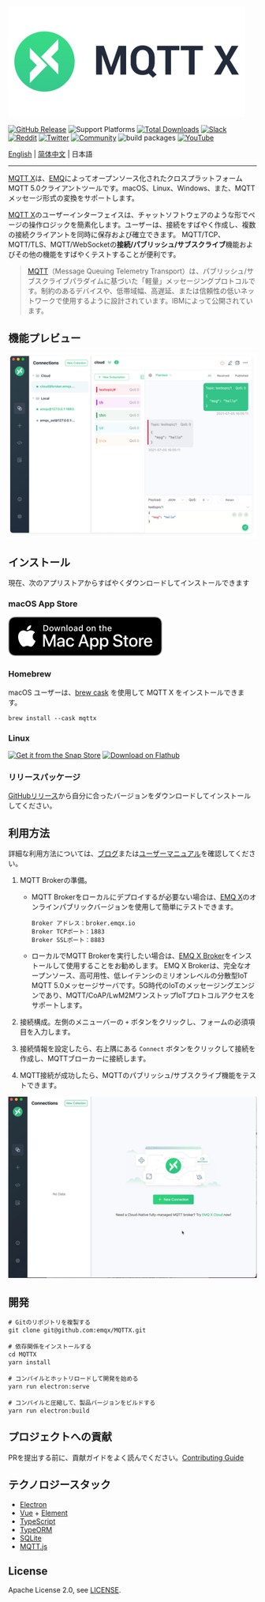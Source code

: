 <img src="./assets/mqttx-logo.png" width="480" alt="MQTTX Logo" />

[![GitHub Release](https://img.shields.io/github/release/emqx/mqttx?color=brightgreen)](https://github.com/emqx/mqttx/releases)
![Support Platforms](https://camo.githubusercontent.com/a50c47295f350646d08f2e1ccd797ceca3840e52/68747470733a2f2f696d672e736869656c64732e696f2f62616467652f706c6174666f726d2d6d61634f5325323025374325323057696e646f77732532302537432532304c696e75782d6c69676874677265792e737667)
[![Total Downloads](https://img.shields.io/github/downloads/emqx/mqttx/total.svg)](https://github.com/emqx/mqttx/releases)
[![Slack](https://img.shields.io/badge/Slack-EMQ%20X-39AE85?logo=slack)](https://slack-invite.emqx.io/)
[![Reddit](https://img.shields.io/badge/Reddit-EMQ%20X-orange?logo=reddit)](https://www.reddit.com/r/emqx/)
[![Twitter](https://img.shields.io/badge/Follow-EMQ-1DA1F2?logo=twitter)](https://twitter.com/EMQTech)
[![Community](https://img.shields.io/badge/Community-MQTT%20X-yellow?logo=github)](https://github.com/emqx/MQTTX/discussions)
![build packages](https://github.com/emqx/MQTTX/workflows/build%20packages/badge.svg)
[![YouTube](https://img.shields.io/badge/Subscribe-EMQ-FF0000?logo=youtube)](https://www.youtube.com/channel/UC5FjR77ErAxvZENEWzQaO5Q)

[English](./README.md) | [简体中文](./README-CN.md) | 日本語

---

[MQTT X](https://mqttx.app/)は、[EMQ](http://emqx.io/)によってオープンソース化されたクロスプラットフォームMQTT 5.0クライアントツールです。macOS、Linux、Windows、また、MQTTメッセージ形式の変換をサポートします。

[MQTT X](https://mqttx.app/)のユーザーインターフェイスは、チャットソフトウェアのような形でページの操作ロジックを簡素化します。ユーザーは、接続をすばやく作成し、複数の接続クライアントを同時に保存および確立できます。 MQTT/TCP、MQTT/TLS、MQTT/WebSocketの**接続/パブリッシュ/サブスクライブ**機能およびその他の機能をすばやくテストすることが便利です。

> [MQTT](http://mqtt.org/faq)（Message Queuing Telemetry Transport）は、パブリッシュ/サブスクライブパラダイムに基づいた「軽量」メッセージングプロトコルです。制約のあるデバイスや、低帯域幅、高遅延、または信頼性の低いネットワークで使用するように設計されています。IBMによって公開されています。

## 機能プレビュー

![mqttx-preview](./assets/mqttx-preview.png)

## インストール

現在、次のアプリストアからすばやくダウンロードしてインストールできます

### macOS App Store

[![Download on the Mac App Store](./assets/app-store-download.svg)](https://apps.apple.com/jp/app/mqttx/id1514074565?mt=12)

### Homebrew

macOS ユーザーは、[brew cask](https://formulae.brew.sh/cask/mqttx) を使用して MQTT X をインストールできます。

```shell
brew install --cask mqttx
```

### Linux

[![Get it from the Snap Store](https://snapcraft.io/static/images/badges/jp/snap-store-black.svg)](https://snapcraft.io/mqttx)
<a href='https://flathub.org/apps/details/com.emqx.MQTTX'><img height='56' alt='Download on Flathub' src='https://flathub.org/assets/badges/flathub-badge-en.png'/></a>

### リリースパッケージ

[GitHubリリース](https://github.com/emqx/MQTTX/releases)から自分に合ったバージョンをダウンロードしてインストールしてください。

## 利用方法

詳細な利用方法については、[ブログ](https://qiita.com/emqx_japan/items/1ff6097fdfe273c5e22f)または[ユーザーマニュアル](./docs/manual-jp.md)を確認してください。

1. MQTT Brokerの準備。

   - MQTT Brokerをローカルにデプロイするが必要ない場合は、[EMQ X](https://github.com/emqx/emqx)のオンラインパブリックバージョンを使用して簡単にテストできます。

      ```shell
      Broker アドレス：broker.emqx.io
      Broker TCPポート：1883
      Broker SSLポート：8883
      ```

   - ローカルでMQTT Brokerを実行したい場合は、[EMQ X Broker](https://github.com/emqx/emqx/releases)をインストールして使用することをお勧めします。 EMQ X Brokerは、完全なオープンソース、高可用性、低レイテンシのミリオンレベルの分散型IoT MQTT 5.0メッセージサーバです。5G時代のIoTのメッセージングエンジンであり、MQTT/CoAP/LwM2MワンストップIoTプロトコルアクセスをサポートします。

2. 接続構成。左側のメニューバーの `+` ボタンをクリックし、フォームの必須項目を入力します。

3. 接続情報を設定したら、右上隅にある `Connect` ボタンをクリックして接続を作成し、MQTTブローカーに接続します。

4. MQTT接続が成功したら、MQTTのパブリッシュ/サブスクライブ機能をテストできます。

![mqttx-gif](./assets/mqttx-gif.gif)

## 開発

``` shell
# Gitのリポジトリを複製する
git clone git@github.com:emqx/MQTTX.git

# 依存関係をインストールする
cd MQTTX
yarn install

# コンパイルとホットリロードして開発を始める
yarn run electron:serve

# コンパイルと圧縮して、製品バージョンをビルドする
yarn run electron:build
```

## プロジェクトへの貢献

PRを提出する前に、貢献ガイドをよく読んでください。[Contributing Guide](https://github.com/emqx/MQTTX/blob/master/.github/CONTRIBUTING.md)

## テクノロジースタック

- [Electron](https://electronjs.org/)
- [Vue](https://vuejs.org/) + [Element](https://element.eleme.io)
- [TypeScript](https://www.typescriptlang.org/)
- [TypeORM](https://github.com/typeorm/typeorm)
- [SQLite](https://github.com/mapbox/node-sqlite3)
- [MQTT.js](https://github.com/mqttjs/MQTT.js)

## License

Apache License 2.0, see [LICENSE](https://github.com/emqx/MQTTX/blob/master/LICENSE).
